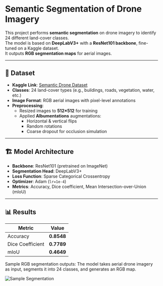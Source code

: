 # Semantic Segmentation of Drone Imagery

This project performs **semantic segmentation** on drone imagery to identify 24 different land-cover classes.  
The model is based on **DeepLabV3+** with a **ResNet101 backbone**, fine-tuned on a Kaggle dataset.  
It outputs **RGB segmentation maps** for aerial images.

---

## 📂 Dataset
- **Kaggle Link**: [Semantic Drone Dataset](https://www.kaggle.com/datasets/bulentsiyah/semantic-drone-dataset)
- **Classes**: 24 land-cover types (e.g., buildings, roads, vegetation, water, etc.)
- **Image Format**: RGB aerial images with pixel-level annotations
- **Preprocessing**:
  - Resized images to **512×512** for training
  - Applied **Albumentations** augmentations:
    - Horizontal & vertical flips
    - Random rotations
    - Coarse dropout for occlusion simulation

---

## 🏗 Model Architecture
- **Backbone**: ResNet101 (pretrained on ImageNet)
- **Segmentation Head**: DeepLabV3+
- **Loss Function**: Sparse Categorical Crossentropy
- **Optimizer**: Adam (`lr=1e-4`)
- **Metrics**: Accuracy, Dice coefficient, Mean Intersection-over-Union (mIoU)

---

## 📊 Results
| Metric         | Value   |
|----------------|---------|
| Accuracy       | **0.8548** |
| Dice Coefficient | **0.7789** |
| mIoU           | **0.4649** |

Sample RGB segmentation outputs:
The model takes aerial drone imagery as input, segments it into 24 classes, and generates an RGB map.


![Sample Segmentation](https://s3.stackabuse.com/media/guided+projects/deeplabv3-semantic-segmentation-with-keras-3.png)


